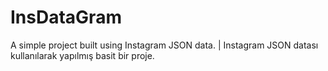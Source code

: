 # InsDataGram
 A simple project built using Instagram JSON data. | Instagram JSON datası kullanılarak yapılmış basit bir proje.
